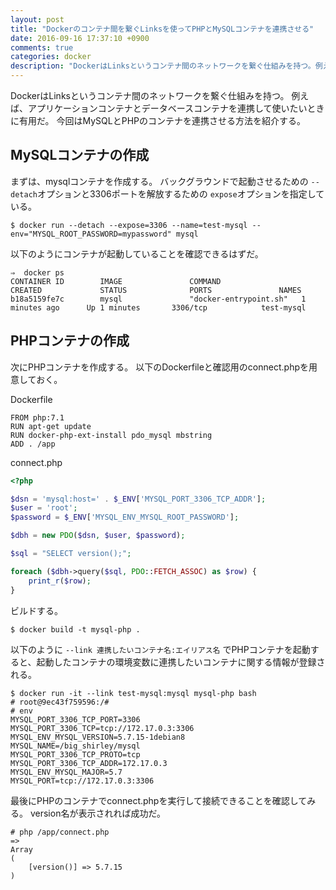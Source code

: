 ```yaml
---
layout: post
title: "Dockerのコンテナ間を繋ぐLinksを使ってPHPとMySQLコンテナを連携させる"
date: 2016-09-16 17:37:10 +0900
comments: true
categories: docker
description: "DockerはLinksというコンテナ間のネットワークを繋ぐ仕組みを持つ。例えば、アプリケーションコンテナとデータベースコンテナを連携して使いたいときに有用だ。例えば、3306ポートがEXPOSEされたmysqlがインストールされたコンテナと連携したいとする。"
---
```


DockerはLinksというコンテナ間のネットワークを繋ぐ仕組みを持つ。
例えば、アプリケーションコンテナとデータベースコンテナを連携して使いたいときに有用だ。
今回はMySQLとPHPのコンテナを連携させる方法を紹介する。

## MySQLコンテナの作成

まずは、mysqlコンテナを作成する。
バックグラウンドで起動させるための `--detach`オプションと3306ポートを解放するための `expose`オプションを指定している。

```
$ docker run --detach --expose=3306 --name=test-mysql --env="MYSQL_ROOT_PASSWORD=mypassword" mysql
```

以下のようにコンテナが起動していることを確認できるはずだ。

```
⇒  docker ps
CONTAINER ID        IMAGE               COMMAND                  CREATED             STATUS              PORTS               NAMES
b18a5159fe7c        mysql               "docker-entrypoint.sh"   1 minutes ago      Up 1 minutes       3306/tcp            test-mysql
```

## PHPコンテナの作成

次にPHPコンテナを作成する。
以下のDockerfileと確認用のconnect.phpを用意しておく。

Dockerfile

```
FROM php:7.1
RUN apt-get update
RUN docker-php-ext-install pdo_mysql mbstring
ADD . /app
```

connect.php

```php
<?php

$dsn = 'mysql:host=' . $_ENV['MYSQL_PORT_3306_TCP_ADDR'];
$user = 'root';
$password = $_ENV['MYSQL_ENV_MYSQL_ROOT_PASSWORD'];

$dbh = new PDO($dsn, $user, $password);

$sql = "SELECT version();";

foreach ($dbh->query($sql, PDO::FETCH_ASSOC) as $row) {
    print_r($row);
}
```

ビルドする。

```text
$ docker build -t mysql-php .
```

以下のように `--link 連携したいコンテナ名:エイリアス名` でPHPコンテナを起動すると、起動したコンテナの環境変数に連携したいコンテナに関する情報が登録される。

```
$ docker run -it --link test-mysql:mysql mysql-php bash
# root@9ec43f759596:/#
# env
MYSQL_PORT_3306_TCP_PORT=3306
MYSQL_PORT_3306_TCP=tcp://172.17.0.3:3306
MYSQL_ENV_MYSQL_VERSION=5.7.15-1debian8
MYSQL_NAME=/big_shirley/mysql
MYSQL_PORT_3306_TCP_PROTO=tcp
MYSQL_PORT_3306_TCP_ADDR=172.17.0.3
MYSQL_ENV_MYSQL_MAJOR=5.7
MYSQL_PORT=tcp://172.17.0.3:3306
```

最後にPHPのコンテナでconnect.phpを実行して接続できることを確認してみる。
version名が表示されれば成功だ。

```
# php /app/connect.php
=>
Array
(
    [version()] => 5.7.15
)
```
